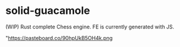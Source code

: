 # solid-guacamole
(WIP)
Rust complete Chess engine. FE is currently generated with JS.

"https://pasteboard.co/90hpUkB5OH4k.png
